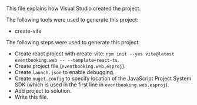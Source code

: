 This file explains how Visual Studio created the project.

The following tools were used to generate this project:
- create-vite

The following steps were used to generate this project:
- Create react project with create-vite: `npm init --yes vite@latest eventbooking.web -- --template=react-ts`.
- Create project file (`eventbooking.web.esproj`).
- Create `launch.json` to enable debugging.
- Create `nuget.config` to specify location of the JavaScript Project System SDK (which is used in the first line in `eventbooking.web.esproj`).
- Add project to solution.
- Write this file.
